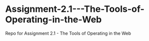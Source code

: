 # Assignment-2.1---The-Tools-of-Operating-in-the-Web
Repo for Assignment 2.1 - The Tools of Operating in the Web
